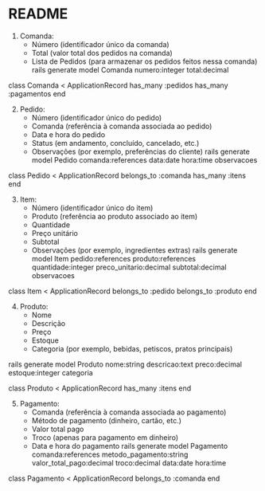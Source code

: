# README

1. Comanda:
   - Número (identificador único da comanda)
   - Total (valor total dos pedidos na comanda)
   - Lista de Pedidos (para armazenar os pedidos feitos nessa comanda)
rails generate model Comanda numero:integer total:decimal 

class Comanda < ApplicationRecord
  has_many :pedidos
  has_many :pagamentos
end


2. Pedido:
   - Número (identificador único do pedido)
   - Comanda (referência à comanda associada ao pedido)
   - Data e hora do pedido
   - Status (em andamento, concluído, cancelado, etc.)
   - Observações (por exemplo, preferências do cliente)
rails generate model Pedido comanda:references data:date hora:time observacoes

class Pedido < ApplicationRecord
  belongs_to :comanda
  has_many :itens
end


3. Item:
   - Número (identificador único do item)
   - Produto (referência ao produto associado ao item)
   - Quantidade
   - Preço unitário
   - Subtotal
   - Observações (por exemplo, ingredientes extras)
rails generate model Item pedido:references produto:references quantidade:integer preco_unitario:decimal subtotal:decimal observacoes

class Item < ApplicationRecord
  belongs_to :pedido
  belongs_to :produto
end


4. Produto:
   - Nome
   - Descrição
   - Preço
   - Estoque
   - Categoria (por exemplo, bebidas, petiscos, pratos principais)

rails generate model Produto nome:string descricao:text preco:decimal estoque:integer categoria

class Produto < ApplicationRecord
  has_many :itens
end


5. Pagamento:
   - Comanda (referência à comanda associada ao pagamento)
   - Método de pagamento (dinheiro, cartão, etc.)
   - Valor total pago
   - Troco (apenas para pagamento em dinheiro)
   - Data e hora do pagamento
rails generate model Pagamento comanda:references metodo_pagamento:string valor_total_pago:decimal troco:decimal data:date hora:time

class Pagamento < ApplicationRecord
  belongs_to :comanda
end

<!-- 
This README would normally document whatever steps are necessary to get the
application up and running.

Things you may want to cover:

* Ruby version

* System dependencies

* Configuration

* Database creation

* Database initialization

* How to run the test suite

* Services (job queues, cache servers, search engines, etc.)

* Deployment instructions

* ... -->
